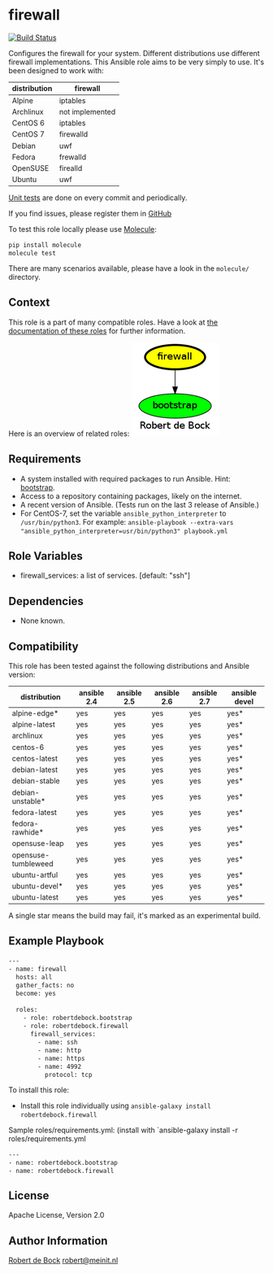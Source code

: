firewall
=========

[![Build Status](https://travis-ci.org/robertdebock/ansible-role-firewall.svg?branch=master)](https://travis-ci.org/robertdebock/ansible-role-firewall)

Configures the firewall for your system.
Different distributions use different firewall implementations. This Ansible role aims to be very simply to use. It's been designed to work with:

|distribution|firewall       |
|------------|---------------|
|Alpine      |iptables       |
|Archlinux   |not implemented|
|CentOS 6    |iptables       |
|CentOS 7    |firewalld      |
|Debian      |uwf            |
|Fedora      |frewalld       |
|OpenSUSE    |firealld       |
|Ubuntu      |uwf            |

[Unit tests](https://travis-ci.org/robertdebock/ansible-role-firewall) are done on every commit and periodically.

If you find issues, please register them in [GitHub](https://github.com/robertdebock/ansible-role-firewall/issues)

To test this role locally please use [Molecule](https://github.com/metacloud/molecule):
```
pip install molecule
molecule test
```
There are many scenarios available, please have a look in the `molecule/` directory.

Context
--------
This role is a part of many compatible roles. Have a look at [the documentation of these roles](https://robertdebock.nl/) for further information.

Here is an overview of related roles:
![dependencies](https://raw.githubusercontent.com/robertdebock/drawings/artifacts/firewall.png "Dependency")

Requirements
------------

- A system installed with required packages to run Ansible. Hint: [bootstrap](https://galaxy.ansible.com/robertdebock/bootstrap).
- Access to a repository containing packages, likely on the internet.
- A recent version of Ansible. (Tests run on the last 3 release of Ansible.)
- For CentOS-7, set the variable `ansible_python_interpreter` to `/usr/bin/python3`. For example: `ansible-playbook --extra-vars "ansible_python_interpreter=usr/bin/python3" playbook.yml`

Role Variables
--------------

- firewall_services: a list of services. [default: "ssh"]

Dependencies
------------

- None known.

Compatibility
-------------

This role has been tested against the following distributions and Ansible version:

|distribution|ansible 2.4|ansible 2.5|ansible 2.6|ansible 2.7|ansible devel|
|------------|-----------|-----------|-----------|-----------|-------------|
|alpine-edge*|yes|yes|yes|yes|yes*|
|alpine-latest|yes|yes|yes|yes|yes*|
|archlinux|yes|yes|yes|yes|yes*|
|centos-6|yes|yes|yes|yes|yes*|
|centos-latest|yes|yes|yes|yes|yes*|
|debian-latest|yes|yes|yes|yes|yes*|
|debian-stable|yes|yes|yes|yes|yes*|
|debian-unstable*|yes|yes|yes|yes|yes*|
|fedora-latest|yes|yes|yes|yes|yes*|
|fedora-rawhide*|yes|yes|yes|yes|yes*|
|opensuse-leap|yes|yes|yes|yes|yes*|
|opensuse-tumbleweed|yes|yes|yes|yes|yes*|
|ubuntu-artful|yes|yes|yes|yes|yes*|
|ubuntu-devel*|yes|yes|yes|yes|yes*|
|ubuntu-latest|yes|yes|yes|yes|yes*|

A single star means the build may fail, it's marked as an experimental build.

Example Playbook
----------------

```
---
- name: firewall
  hosts: all
  gather_facts: no
  become: yes

  roles:
    - role: robertdebock.bootstrap
    - role: robertdebock.firewall
      firewall_services:
        - name: ssh
        - name: http
        - name: https
        - name: 4992
          protocol: tcp
```

To install this role:
- Install this role individually using `ansible-galaxy install robertdebock.firewall`

Sample roles/requirements.yml: (install with `ansible-galaxy install -r roles/requirements.yml
```
---
- name: robertdebock.bootstrap
- name: robertdebock.firewall
```

License
-------

Apache License, Version 2.0

Author Information
------------------

[Robert de Bock](https://robertdebock.nl/) <robert@meinit.nl>
